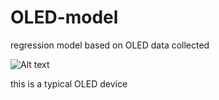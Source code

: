 # OLED-model
regression model based on OLED data collected

![Alt text](http://spie.org/Images/Graphics/Newsroom/Imported-2012/004167/004167_10_fig2.jpg "Optional title")

this is a typical OLED device
